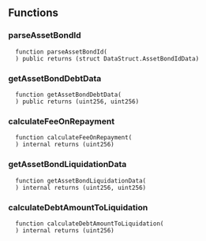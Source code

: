 


## Functions
### parseAssetBondId
```solidity
  function parseAssetBondId(
  ) public returns (struct DataStruct.AssetBondIdData)
```




### getAssetBondDebtData
```solidity
  function getAssetBondDebtData(
  ) public returns (uint256, uint256)
```




### calculateFeeOnRepayment
```solidity
  function calculateFeeOnRepayment(
  ) internal returns (uint256)
```




### getAssetBondLiquidationData
```solidity
  function getAssetBondLiquidationData(
  ) internal returns (uint256, uint256)
```




### calculateDebtAmountToLiquidation
```solidity
  function calculateDebtAmountToLiquidation(
  ) internal returns (uint256)
```




